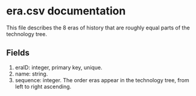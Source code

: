 # era.csv documentation

This file describes the 8 eras of history that are roughly equal parts of the technology tree.

## Fields
1. eraID: integer, primary key, unique.
1. name: string.
1. sequence: integer. The order eras appear in the technology tree, from left to right ascending.
